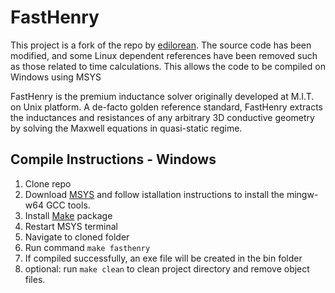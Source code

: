 # FastHenry

This project is a fork of the repo by [edilorean](https://github.com/ediloren/FastHenry2). The source code has been modified, and some Linux dependent references have been removed such as those related to time calculations. This allows the code to be compiled on Windows using MSYS     

FastHenry is the premium inductance solver originally developed at M.I.T. on Unix platform. A de-facto golden reference standard, FastHenry extracts the inductances and resistances of any arbitrary 3D conductive geometry by solving the Maxwell equations in quasi-static regime.

## Compile Instructions - Windows

1. Clone repo
1. Download [MSYS](https://www.msys2.org/) and follow istallation instructions to install the mingw-w64 GCC tools. 
1. Install [Make](https://packages.msys2.org/packages/make) package
1. Restart MSYS terminal 
1. Navigate to cloned folder 
1. Run command `make fasthenry`
1. If compiled successfully, an exe file will be created in the bin folder
1. optional: run `make clean` to clean project directory and remove object files. 
